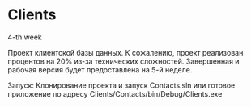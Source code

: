 # Clients
4-th week

Проект клиентской базы данных.
К сожалению, проект реализован процентов на 20% из-за технических сложностей. Завершенная и рабочая версия будет предоставлена на 5-й неделе.


Запуск:
Клонирование проекта и запуск Contacts.sln или готовое приложение по адресу Clients/Contacts/bin/Debug/Clients.exe
